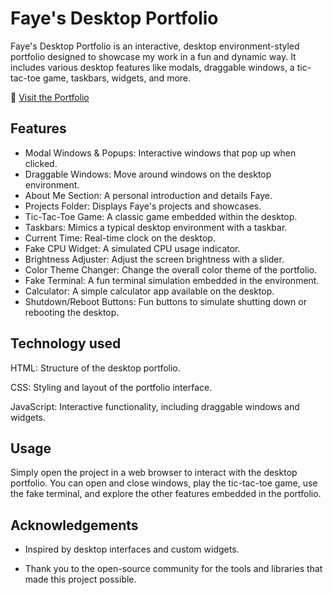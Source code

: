 
# Faye's Desktop Portfolio

Faye's Desktop Portfolio is an interactive, desktop environment-styled portfolio designed to showcase my work in a fun and dynamic way. It includes various desktop features like modals, draggable windows, a tic-tac-toe game, taskbars, widgets, and more.

🔗 [Visit the Portfolio](https://fayeks.github.io/Faye-s-Desktop-Portfolio/)

## Features

* Modal Windows & Popups: Interactive windows that pop up when clicked.
* Draggable Windows: Move around windows on the desktop environment.
* About Me Section: A personal introduction and details Faye.
* Projects Folder: Displays Faye's projects and showcases.
* Tic-Tac-Toe Game: A classic game embedded within the desktop.
* Taskbars: Mimics a typical desktop environment with a taskbar.
* Current Time: Real-time clock on the desktop.
* Fake CPU Widget: A simulated CPU usage indicator.
* Brightness Adjuster: Adjust the screen brightness with a slider.
* Color Theme Changer: Change the overall color theme of the portfolio.
* Fake Terminal: A fun terminal simulation embedded in the environment.
* Calculator: A simple calculator app available on the desktop.
* Shutdown/Reboot Buttons: Fun buttons to simulate shutting down or rebooting the desktop.


## Technology used

HTML: Structure of the desktop portfolio.

CSS: Styling and layout of the portfolio interface.

JavaScript: Interactive functionality, including draggable windows and widgets.


## Usage

Simply open the project in a web browser to interact with the desktop portfolio. You can open and close windows, play the tic-tac-toe game, use the fake terminal, and explore the other features embedded in the portfolio.

## Acknowledgements

- Inspired by desktop interfaces and custom widgets.

- Thank you to the open-source community for the tools and libraries that made this project possible.



